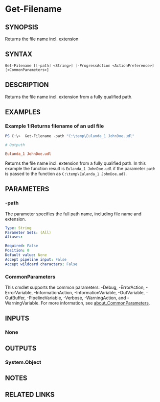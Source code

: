 ﻿---
external help file: EulandaConnect-help.xml
Module Name: EulandaConnect
online version: https://github.com/Eulanda/EulandaConnect/blob/master/docs/Get-Filename.md
schema: 2.0.0
lastMod: 2024-03-19T06:27:25
---

# Get-Filename

## SYNOPSIS
Returns the file name incl. extension

## SYNTAX

```
Get-Filename [[-path] <String>] [-ProgressAction <ActionPreference>] [<CommonParameters>]
```

## DESCRIPTION
Returns the file name incl. extension from a fully qualified path.

## EXAMPLES

### Example 1:Returns filename of an udl file
```powershell
PS C:\>  Get-Filename -path "C:\temp\Eulanda_1 JohnDoe.udl"
```

```ini
# Outputh

Eulanda_1 JohnDoe.udl
```

Returns the file name incl. extension from a fully qualified path. In this example the function result is `Eulanda_1 JohnDoe.udl` if the parameter `path` is passed to the function as `C:\temp\Eulanda_1 JohnDoe.udl`.

## PARAMETERS

### -path
The parameter specifies the full path name, including file name and extension.

```yaml
Type: String
Parameter Sets: (All)
Aliases:

Required: False
Position: 0
Default value: None
Accept pipeline input: False
Accept wildcard characters: False
```


### CommonParameters
This cmdlet supports the common parameters: -Debug, -ErrorAction, -ErrorVariable, -InformationAction, -InformationVariable, -OutVariable, -OutBuffer, -PipelineVariable, -Verbose, -WarningAction, and -WarningVariable. For more information, see [about_CommonParameters](http://go.microsoft.com/fwlink/?LinkID=113216).

## INPUTS

### None

## OUTPUTS

### System.Object
## NOTES

## RELATED LINKS


